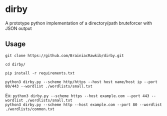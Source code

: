 # dirby
A prototype python implementation of a directory/path bruteforcer with JSON output


## Usage

`git clone https://github.com/BrainiacRawkib/dirby.git`

`cd dirby/`

`pip install -r requirements.txt`


`python3 dirby.py --scheme http/https --host host name/host ip --port 80/443 --wordlist ./wordlists/small.txt`


Ex:
    `python3 dirby.py --scheme https --host example.com --port 443 --wordlist ./wordlists/small.txt` <br>
    `python3 dirby.py --scheme http --host example.com --port 80 --wordlist ./wordlists/common.txt`
